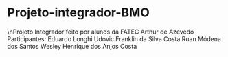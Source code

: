 # Projeto-integrador-BMO
 \nProjeto Integrador feito por alunos da FATEC Arthur de Azevedo
 Participantes:
 Eduardo Longhi Udovic
 Franklin da Silva Costa
 Ruan Módena dos Santos
 Wesley Henrique dos Anjos Costa
